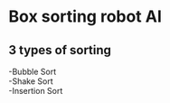 # Box sorting robot AI 
<h2>3 types of sorting</h2>
-Bubble Sort
</br>
-Shake Sort
</br>
-Insertion Sort



